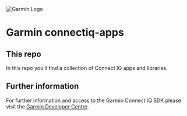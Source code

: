 ![Garmin Logo](https://static.garmincdn.com/com.garmin/ui/images/logo/garmin_logo_on_w.png0)

# Garmin connectiq-apps

## This repo
In this repo you'll find a collection of Connect IQ apps and libraries.

## Further information
For further information and access to the Garmin Connect IQ SDK please visit the [Garmin Developer Centre](https://developer.garmin.com/).

